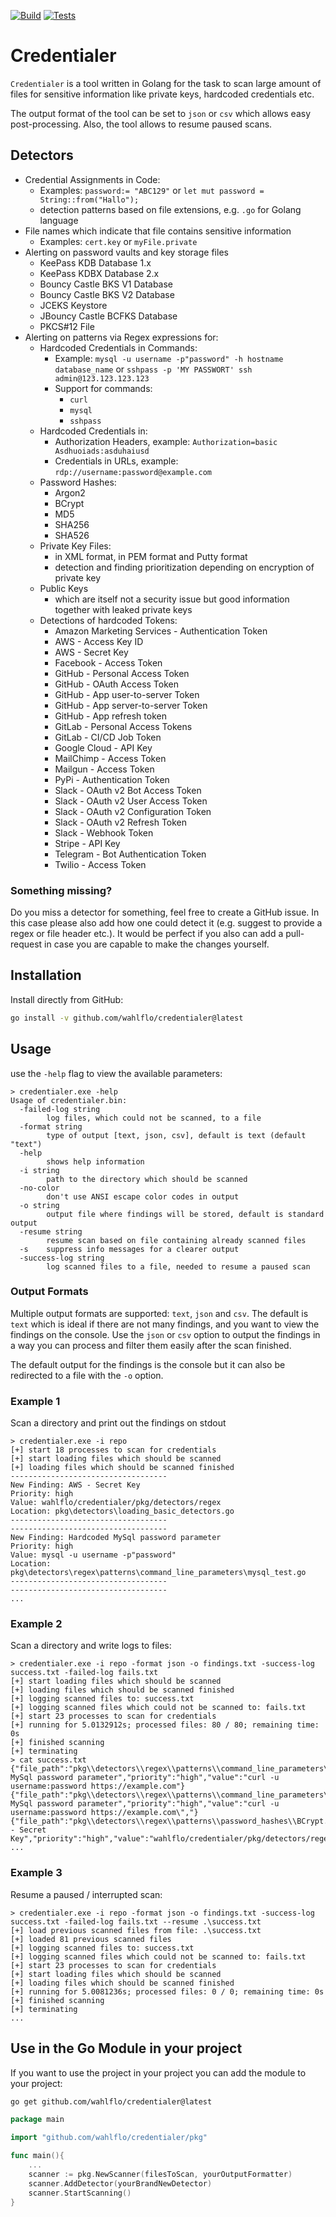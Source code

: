 [![Build](https://github.com/wahlflo/credentialer/actions/workflows/build.yml/badge.svg?event=push)](https://github.com/wahlflo/credentialer/actions/workflows/build.yml)
[![Tests](https://github.com/wahlflo/credentialer/actions/workflows/unittests.yml/badge.svg?event=push)](https://github.com/wahlflo/credentialer/actions/workflows/unittests.yml)

# Credentialer

``Credentialer`` is a tool written in Golang for the task to scan 
large amount of files for sensitive information like private keys,
hardcoded credentials etc.

The output format of the tool can be set to ``json`` or ``csv`` which allows easy post-processing.
Also, the tool allows to resume paused scans. 


## Detectors

- Credential Assignments in Code: 
  - Examples: ``password:= "ABC129"`` or ``let mut password = String::from("Hallo");``
  - detection patterns based on file extensions, e.g. ``.go`` for Golang language
- File names which indicate that file contains sensitive information
  - Examples: ``cert.key`` or ``myFile.private``
- Alerting on password vaults and key storage files
  - KeePass KDB Database 1.x
  - KeePass KDBX Database 2.x
  - Bouncy Castle BKS V1 Database
  - Bouncy Castle BKS V2 Database
  - JCEKS Keystore
  - JBouncy Castle BCFKS Database
  - PKCS#12 File
- Alerting on patterns via Regex expressions for:
  - Hardcoded Credentials in Commands:
    - Example: ``mysql -u username -p"password" -h hostname database_name`` or ``sshpass -p 'MY PASSWORT' ssh admin@123.123.123.123``
    - Support for commands:
      - ``curl``
      - ``mysql``
      - ``sshpass``
  - Hardcoded Credentials in:
    - Authorization Headers, example: ``Authorization=basic  Asdhuoiads:asduhaiusd``
    - Credentials in URLs, example: ``rdp://username:password@example.com``
  - Password Hashes:
    - Argon2
    - BCrypt
    - MD5
    - SHA256
    - SHA526
  - Private Key Files:
    - in XML format, in PEM format and Putty format
    - detection and finding prioritization depending on encryption of private key
  - Public Keys
    - which are itself not a security issue but good information together with leaked private keys
  - Detections of hardcoded Tokens:
    - Amazon Marketing Services - Authentication Token
    - AWS - Access Key ID
    - AWS - Secret Key
    - Facebook - Access Token
    - GitHub - Personal Access Token
    - GitHub - OAuth Access Token
    - GitHub - App user-to-server Token
    - GitHub - App server-to-server Token
    - GitHub - App refresh token
    - GitLab - Personal Access Tokens
    - GitLab - CI/CD Job Token
    - Google Cloud - API Key
    - MailChimp - Access Token
    - Mailgun - Access Token
    - PyPi - Authentication Token
    - Slack - OAuth v2 Bot Access Token
    - Slack - OAuth v2 User Access Token
    - Slack - OAuth v2 Configuration Token
    - Slack - OAuth v2 Refresh Token
    - Slack - Webhook Token
    - Stripe - API Key
    - Telegram - Bot Authentication Token
    - Twilio - Access Token

### Something missing?
Do you miss a detector for something, feel free to create a GitHub issue.
In this case please also add how one could detect it (e.g. suggest to provide a regex or file header etc.).
It would be perfect if you also can add a pull-request in case you are capable to make the changes yourself.


## Installation

Install directly from GitHub:
```sh
go install -v github.com/wahlflo/credentialer@latest
```

## Usage
use the ``-help`` flag to view the available parameters:
```
> credentialer.exe -help
Usage of credentialer.bin:
  -failed-log string
        log files, which could not be scanned, to a file
  -format string
        type of output [text, json, csv], default is text (default "text")
  -help
        shows help information
  -i string
        path to the directory which should be scanned
  -no-color
        don't use ANSI escape color codes in output
  -o string
        output file where findings will be stored, default is standard output
  -resume string
        resume scan based on file containing already scanned files
  -s    suppress info messages for a clearer output
  -success-log string
        log scanned files to a file, needed to resume a paused scan
```

### Output Formats
Multiple output formats are supported: ``text``, ``json`` and ``csv``. The default is ``text`` which is ideal
if there are not many findings, and you want to view the findings on the console.
Use the ``json`` or ``csv`` option to output the findings in a way you can process and filter them easily
after the scan finished.

The default output for the findings is the console but it can also be redirected to a file with the ``-o`` option.


### Example 1
Scan a directory and print out the findings on stdout
```
> credentialer.exe -i repo
[+] start 18 processes to scan for credentials
[+] start loading files which should be scanned
[+] loading files which should be scanned finished
-----------------------------------
New Finding: AWS - Secret Key
Priority: high
Value: wahlflo/credentialer/pkg/detectors/regex
Location: pkg\detectors\loading_basic_detectors.go
-----------------------------------
-----------------------------------
New Finding: Hardcoded MySql password parameter
Priority: high
Value: mysql -u username -p"password"
Location: pkg\detectors\regex\patterns\command_line_parameters\mysql_test.go
-----------------------------------
-----------------------------------
...
```


### Example 2
Scan a directory and write logs to files:

```
> credentialer.exe -i repo -format json -o findings.txt -success-log success.txt -failed-log fails.txt
[+] start loading files which should be scanned
[+] loading files which should be scanned finished
[+] logging scanned files to: success.txt
[+] logging scanned files which could not be scanned to: fails.txt
[+] start 23 processes to scan for credentials
[+] running for 5.0132912s; processed files: 80 / 80; remaining time: 0s
[+] finished scanning
[+] terminating
> cat success.txt
{"file_path":"pkg\\detectors\\regex\\patterns\\command_line_parameters\\curl_test.go","name":"Hardcoded MySql password parameter","priority":"high","value":"curl -u username:password https://example.com"}
{"file_path":"pkg\\detectors\\regex\\patterns\\command_line_parameters\\curl_test.go","name":"Hardcoded MySql password parameter","priority":"high","value":"curl -u username:password https://example.com\","}
{"file_path":"pkg\\detectors\\regex\\patterns\\password_hashes\\BCrypt.go","name":"AWS - Secret Key","priority":"high","value":"wahlflo/credentialer/pkg/detectors/regex"}
...
```

### Example 3
Resume a paused / interrupted scan:

```
> credentialer.exe -i repo -format json -o findings.txt -success-log success.txt -failed-log fails.txt --resume .\success.txt
[+] load previous scanned files from file: .\success.txt
[+] loaded 81 previous scanned files
[+] logging scanned files to: success.txt
[+] logging scanned files which could not be scanned to: fails.txt
[+] start 23 processes to scan for credentials
[+] start loading files which should be scanned
[+] loading files which should be scanned finished
[+] running for 5.0081236s; processed files: 0 / 0; remaining time: 0s
[+] finished scanning
[+] terminating
...
```

## Use in the Go Module in your project
If you want to use the project in your project you can add the module to your project:

```sh
go get github.com/wahlflo/credentialer@latest
```

```go
package main

import "github.com/wahlflo/credentialer/pkg"

func main(){
	...
	scanner := pkg.NewScanner(filesToScan, yourOutputFormatter)
	scanner.AddDetector(yourBrandNewDetector)
	scanner.StartScanning()
}
```











